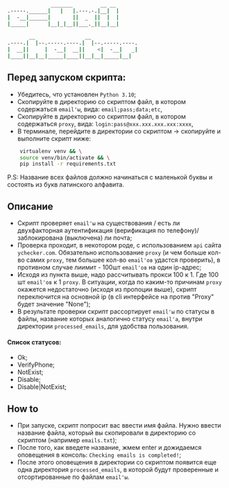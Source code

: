 ```bash
              _______         __ __  
.-----.______|   |   |.---.-.|__|  | 
|  -__|______|       ||  _  ||  |  | 
|_____|      |__|_|__||___._||__|__| 
                                     
       __                __               
.----.|  |--.-----.----.|  |--.-----.----.
|  __||     |  -__|  __||    <|  -__|   _|
|____||__|__|_____|____||__|__|_____|__| 
```

## Перед запуском скрипта:
- Убедитесь, что установлен `Python 3.10`;
- Скопируйте в директорию со скриптом файл, в котором содержаться `email'ы`, вида: `email;pass;data;etc`,
- Скопируйте в директорию со скриптом файл, в котором содержаться `proxy`, вида: `login:pass@xxx.xxx.xxx.xxx:xxxx`,
- В терминале, перейдите в директории со скриптом -> скопируйте и выполните скрипт ниже:
```bash
    virtualenv venv && \
    source venv/bin/activate && \
    pip install -r requirements.txt
```
P.S: Название всех файлов должно начинаться с маленькой буквы и состоять из букв латинского алфавита.

## Описание
- Скрипт проверяет `email'ы` на существования / есть ли двухфакторная аутентификация (верификация по телефону)/ заблокирована (выключена) ли почта;
- Проверка проходит, в некотором роде, с использованием `api` сайта `ychecker.com`. Обязательно использование `proxy` (и чем больше кол-во самих `proxy`, тем большее кол-во `email'ов` удастся проверить), в противном случае лиимит - 100шт `email'ов` на один ip-адрес;
- Исходя из пункта выше, надо рассчитывать прокси 100 к 1. Где 100 шт `email'ов` к 1 `proxy`. В ситуации, когда по каким-то причинам `proxy` окажется недостаточно (исходя из пропоции выше), скрипт переключится на основной ip (в cli интерфейсе на против "Proxy" будет значение "None");
- В результате проверки скрипт рассортирует `email'ы` по статусы в файлы, название которых аналогично статусу `email'а`, внутри директории `processed_emails`, для удобства пользования.
#### Список статусов: 
- Ok;
- VerifyPhone;
- NotExist;
- Disable;
- Disable|NotExist;

## How to
- При запуске, скрипт попросит вас ввести имя файла. Нужно ввести название файла, который вы скопировали в директорию со скриптом (например `emails.txt`);
- После того, как введете название, жмем enter и дожидаемся оповещения в консоль: `Checking emails is completed!`;
- После этого оповещения в директории со скриптом появится еще одна директория `processed_emails`, в которой будут проверенные и отсортированные по файлам `email'ы`.
